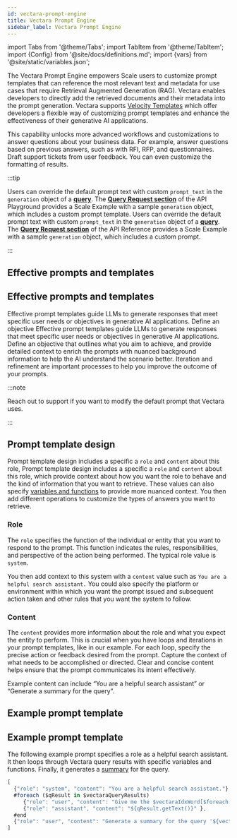 ```yaml
---
id: vectara-prompt-engine
title: Vectara Prompt Engine
sidebar_label: Vectara Prompt Engine
---
```


import Tabs from '@theme/Tabs';
import TabItem from '@theme/TabItem';
import {Config} from '@site/docs/definitions.md';
import {vars} from '@site/static/variables.json';

The Vectara Prompt Engine empowers Scale users to customize prompt templates 
that can reference the most relevant text and metadata for use cases that 
require Retrieval Augmented Generation (RAG). Vectara enables developers to 
directly add the retrieved documents and their metadata into the prompt 
generation. Vectara supports [Velocity Templates](https://velocity.apache.org/engine/1.7/user-guide.html) which offer 
developers a flexible way of customizing prompt templates and enhance the 
effectiveness of their generative AI applications.

This capability unlocks more advanced workflows and customizations to answer 
questions about your business data. For example, answer questions based on 
previous answers, such as with RFI, RFP, and questionnaires. Draft support 
tickets from user feedback. You can even customize the formatting of results.

:::tip

Users can override the default prompt text with custom `prompt_text` in the 
`generation` object of a [**query**](/docs/api-reference/search-apis/search). The 
[**Query Request section**](/docs/rest-api/query) of the API Playground provides a Scale 
Example with a sample `generation` object, which includes a custom prompt template. 
Users can override the default prompt text with custom `prompt_text` in the 
`generation` object of a [**query**](/docs/api-reference/search-apis/search). The 
[**Query Request section**](/docs/rest-api/query) of the API Reference provides a Scale 
Example with a sample `generation` object, which includes a custom prompt. 

:::

## Effective prompts and templates
## Effective prompts and templates

Effective prompt templates guide LLMs to generate responses that meet specific 
user needs or objectives in generative AI applications. Define an objective 
Effective prompt templates guide LLMs to generate responses that meet specific 
user needs or objectives in generative AI applications. Define an objective 
that outlines what you aim to achieve, and provide detailed context to 
enrich the prompts with nuanced background information to help the AI 
understand the scenario better. Iteration and refinement are important 
processes to help you improve the outcome of your prompts.

:::note

Reach out to support if you want to modify the default prompt that Vectara 
uses.

:::

## Prompt template design

Prompt template design includes a specific a `role` and `content` about this role, 
Prompt template design includes a specific a `role` and `content` about this role, 
which provide context about how you want the role to behave and the kind of 
information that you want to retrieve. These values can also specify [variables 
and functions](/docs/prompts/custom-prompts-with-metadata) to provide more nuanced context. You then 
add different operations to customize the types of answers you want to retrieve.


### Role

The `role` specifies the function of the individual or entity that you want to
respond to the prompt. This function indicates the rules, responsibilities, and
perspective of the action being performed. The typical role value is `system`.

You then add context to this system with a `content` value such as
`You are a helpful search assistant.` You could also specify the platform
or environment within which you want the prompt issued and subsequent action
taken and other rules that you want the system to follow.

### Content

The `content` provides more information about the role and what you expect the
entity to perform. This is crucial when you have loops and iterations in your
prompt templates, like in our example. For each loop, specify the precise action or
feedback desired from the prompt. Capture the context of what needs to be
accomplished or directed. Clear and concise content helps ensure that the
prompt communicates its intent effectively.

Example content can include “You are a helpful search assistant” or
“Generate a summary for the query”.

## Example prompt template

## Example prompt template

The following example prompt specifies a role as a helpful search assistant. 
It then loops through Vectara query results with specific variables and 
functions. Finally, it generates a [summary](docs/learn/grounded-generation/select-a-summarizer) for the query. 

```javascript
[
  {"role": "system", "content": "You are a helpful search assistant."},
  #foreach ($qResult in $vectaraQueryResults)
     {"role": "user", "content": "Give me the $vectaraIdxWord[$foreach.index] search result."},
     {"role": "assistant", "content": "${qResult.getText()}" },
  #end
  {"role": "user", "content": "Generate a summary for the query '${vectaraQuery}' based on the above results."}
]
```
